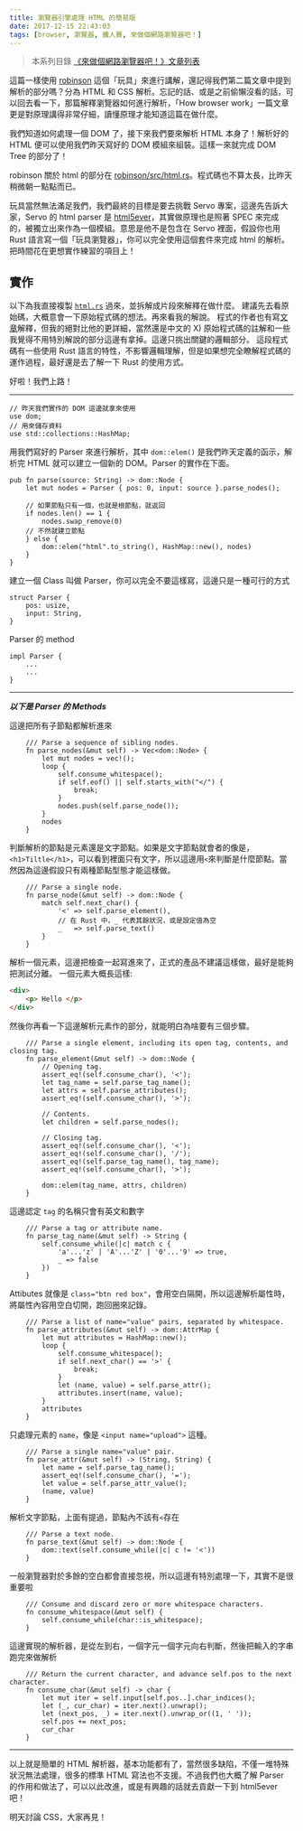 ```yaml
---
title: 瀏覽器引擎處理 HTML 的簡易版
date: 2017-12-15 22:43:03
tags: [browser, 瀏覽器, 鐵人賽, 來做個網路瀏覽器吧！]
---
```

> 本系列目錄 [《來做個網路瀏覽器吧！》文章列表](/post/2018/02/browser/browser_series_33/)


這篇一樣使用 [robinson](https://github.com/mbrubeck/robinson) 這個「玩具」來進行講解，還記得我們第二篇文章中提到解析的部分嗎？分為 HTML 和 CSS 解析。忘記的話、或是之前偷懶沒看的話，可以回去看一下，那篇解釋瀏覽器如何進行解析，「How browser work」一篇文章更是對原理講得非常仔細，讀懂原理才能知道這篇在做什麼。

我們知道如何處理一個 DOM 了，接下來我們要來解析 HTML 本身了！解析好的 HTML 便可以使用我們昨天寫好的 DOM 模組來組裝。這樣一來就完成 DOM Tree 的部分了！

robinson 關於 html 的部分在 [robinson/src/html.rs](https://github.com/mbrubeck/robinson/blob/master/src/html.rs)。程式碼也不算太長，比昨天稍微朝一點點而已。

玩具當然無法滿足我們，我們最終的目標是要去挑戰 Servo 專案，這邊先告訴大家，Servo 的 html parser 是 [html5ever](https://github.com/servo/html5ever)，其實做原理也是照著 SPEC 來完成的，被獨立出來作為一個模組。意思是他不是包含在 Servo 裡面，假設你也用 Rust 語言寫一個「玩具瀏覽器」，你可以完全使用這個套件來完成 html 的解析。把時間花在更想實作練習的項目上！

## 實作

以下為我直接複製 [`html.rs`](https://github.com/mbrubeck/robinson/blob/master/src/html.rs) 過來，並拆解成片段來解釋在做什麼。
建議先去看原始碼，大概意會一下原始程式碼的想法。再來看我的解說。
程式的作者也有寫[文章](https://limpet.net/mbrubeck/2014/08/11/toy-layout-engine-2.html)解釋，但我的絕對比他的更詳細，當然還是中文的 X)
原始程式碼的註解和一些我覺得不用特別解說的部分這邊有拿掉。這邊只挑出關鍵的邏輯部分。
這段程式碼有一些使用 Rust 語言的特性，不影響邏輯理解，但是如果想完全瞭解程式碼的運作過程，最好還是去了解一下 Rust 的使用方式。

好啦！我們上路！

---
```
// 昨天我們實作的 DOM 這邊就拿來使用
use dom;
// 用來儲存資料
use std::collections::HashMap;
```

用我們寫好的 Parser 來進行解析，其中 `dom::elem()` 是我們昨天定義的函示，解析完 HTML 就可以建立一個新的 DOM。Parser 的實作在下面。
```
pub fn parse(source: String) -> dom::Node {
    let mut nodes = Parser { pos: 0, input: source }.parse_nodes();

    // 如果節點只有一個，也就是根節點，就返回
    if nodes.len() == 1 {
        nodes.swap_remove(0)
    // 不然就建立節點
    } else {
        dom::elem("html".to_string(), HashMap::new(), nodes)
    }
}
```

建立一個 Class 叫做 Parser，你可以完全不要這樣寫，這邊只是一種可行的方式
```
struct Parser {
    pos: usize,
    input: String,
}
```

Parser 的 method
```
impl Parser {
    ...
    ...
}
```

---
***以下是 Parser 的 Methods***

這邊把所有子節點都解析進來
```
    /// Parse a sequence of sibling nodes.
    fn parse_nodes(&mut self) -> Vec<dom::Node> {
        let mut nodes = vec!();
        loop {
            self.consume_whitespace();
            if self.eof() || self.starts_with("</") {
                break;
            }
            nodes.push(self.parse_node());
        }
        nodes
    }
```


判斷解析的節點是元素還是文字節點。如果是文字節點就會者的像是，`<h1>Tiltle</h1>`，可以看到裡面只有文字，所以這邊用`<`來判斷是什麼節點。當然因為這邊假設只有兩種節點型態才能這樣做。
```
    /// Parse a single node.
    fn parse_node(&mut self) -> dom::Node {
        match self.next_char() {
            '<' => self.parse_element(),
            // 在 Rust 中，_ 代表其餘狀況，或是設定值為空
            _   => self.parse_text()
        }
    }
```

解析一個元素，這邊把檢查一起寫進來了，正式的產品不建議這樣做，最好是能夠把測試分離。
一個元素大概長這樣:
```html
<div>
    <p> Hello </p>
</div>
```
然後你再看一下這邊解析元素作的部分，就能明白為啥要有三個步驟。
```
    /// Parse a single element, including its open tag, contents, and closing tag.
    fn parse_element(&mut self) -> dom::Node {
        // Opening tag.
        assert_eq!(self.consume_char(), '<');
        let tag_name = self.parse_tag_name();
        let attrs = self.parse_attributes();
        assert_eq!(self.consume_char(), '>');

        // Contents.
        let children = self.parse_nodes();

        // Closing tag.
        assert_eq!(self.consume_char(), '<');
        assert_eq!(self.consume_char(), '/');
        assert_eq!(self.parse_tag_name(), tag_name);
        assert_eq!(self.consume_char(), '>');

        dom::elem(tag_name, attrs, children)
    }
```

這邊認定 `tag` 的名稱只會有英文和數字
```
    /// Parse a tag or attribute name.
    fn parse_tag_name(&mut self) -> String {
        self.consume_while(|c| match c {
            'a'...'z' | 'A'...'Z' | '0'...'9' => true,
            _ => false
        })
    }
```

Attibutes 就像是 `class="btn red box"`，會用空白隔開，所以這邊解析屬性時，將屬性內容用空白切開，跑回圈來記錄。
```
    /// Parse a list of name="value" pairs, separated by whitespace.
    fn parse_attributes(&mut self) -> dom::AttrMap {
        let mut attributes = HashMap::new();
        loop {
            self.consume_whitespace();
            if self.next_char() == '>' {
                break;
            }
            let (name, value) = self.parse_attr();
            attributes.insert(name, value);
        }
        attributes
    }
```

只處理元素的 `name`，像是 `<input name="upload">` 這種。
```
    /// Parse a single name="value" pair.
    fn parse_attr(&mut self) -> (String, String) {
        let name = self.parse_tag_name();
        assert_eq!(self.consume_char(), '=');
        let value = self.parse_attr_value();
        (name, value)
    }
```

解析文字節點，上面有提過，節點內不該有`<`存在
```
    /// Parse a text node.
    fn parse_text(&mut self) -> dom::Node {
        dom::text(self.consume_while(|c| c != '<'))
    }
```

一般瀏覽器對於多餘的空白都會直接忽視，所以這邊有特別處理一下，其實不是很重要啦
```
    /// Consume and discard zero or more whitespace characters.
    fn consume_whitespace(&mut self) {
        self.consume_while(char::is_whitespace);
    }
```

這邊實現的解析器，是從左到右，一個字元一個字元向右判斷，然後把輸入的字串跑完來做解析
```
    /// Return the current character, and advance self.pos to the next character.
    fn consume_char(&mut self) -> char {
        let mut iter = self.input[self.pos..].char_indices();
        let (_, cur_char) = iter.next().unwrap();
        let (next_pos, _) = iter.next().unwrap_or((1, ' '));
        self.pos += next_pos;
        cur_char
    }
```

---
以上就是簡單的 HTML 解析器，基本功能都有了，當然很多缺陷，不僅一堆特殊狀況無法處理，很多的標準 HTML 寫法也不支援。不過我們也大概了解 Parser 的作用和做法了，可以以此改進，或是有興趣的話就去貢獻一下到 html5ever 吧！

明天討論 CSS，大家再見！

